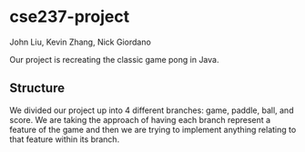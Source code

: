 # cse237-project

John Liu, Kevin Zhang, Nick Giordano 

Our project is recreating the classic game pong in Java. 


## Structure

We divided our project up into 4 different branches: game, paddle, ball, and score. We are taking the approach of having each branch represent a feature of the game and then we are trying to implement anything relating to that feature within its branch.
